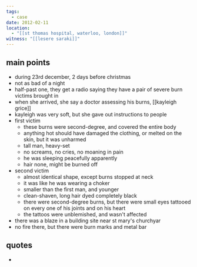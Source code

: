 ```yaml
---
tags:
  - case
date: 2012-02-11
location:
  - "[[st thomas hospital, waterloo, london]]"
witness: "[[lesere saraki]]"
---
```

## main points
- during 23rd december, 2 days before christmas
- not as bad of a night
- half-past one, they get a radio saying they have a pair of severe burn victims brought in
- when she arrived, she say a doctor assessing his burns, [[kayleigh grice]]
- kayleigh was very soft, but she gave out instructions to people
- first victim
	- these burns were second-degree, and covered the entire body
	- anything hot should have damaged the clothing, or melted on the skin, but it was unharmed
	- tall man, heavy-set
	- no screams, no cries, no moaning in pain
	- he was sleeping peacefully apparently
	- hair none, might be burned off
- second victim
	- almost identical shape, except burns stopped at neck
	- it was like he was wearing a choker
	- smaller than the first man, and younger
	- clean-shaven, long hair dyed completely black
	- there were second-degree burns, but there were small eyes tattooed on every one of his joints and on his heart
	- the tattoos were unblemished, and wasn't affected
- there was a blaze in a building site near st mary's churchyar
- no fire there, but there were burn marks and metal bar

## quotes
- 